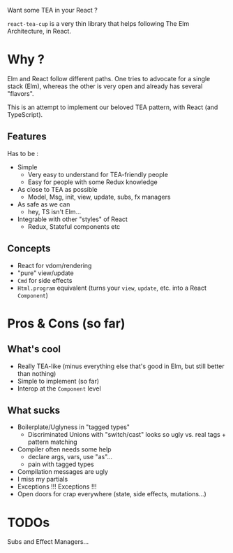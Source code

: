 Want some TEA in your React ?

`react-tea-cup` is a very thin library that helps following The Elm Architecture, in React. 

# Why ?

Elm and React follow different paths. One tries to advocate for a single stack (Elm), whereas the other 
is very open and already has several "flavors".

This is an attempt to implement our beloved TEA pattern, with React (and TypeScript).

## Features

Has to be :
* Simple
    * Very easy to understand for TEA-friendly people
    * Easy for people with some Redux knowledge
* As close to TEA as possible
    * Model, Msg, init, view, update, subs, fx managers
* As safe as we can 
    * hey, TS isn't Elm...
* Integrable with other "styles" of React
    * Redux, Stateful components etc


## Concepts

* React for vdom/rendering
* "pure" view/update 
* `Cmd` for side effects 
* `Html.program` equivalent (turns your `view`, `update`, etc. into a React `Component`)
    
    
# Pros & Cons (so far)    
    
## What's cool    

* Really TEA-like (minus everything else that's good in Elm, but still better than nothing)
* Simple to implement (so far)
* Interop at the `Component` level
    
## What sucks

* Boilerplate/Uglyness in "tagged types"
    * Discriminated Unions with "switch/cast" looks so ugly vs. real tags + pattern matching
* Compiler often needs some help 
    * declare args, vars, use "as"...
    * pain with tagged types
* Compilation messages are ugly
* I miss my partials
* Exceptions !!! Exceptions !!!
* Open doors for crap everywhere (state, side effects, mutations...)

# TODOs

Subs and Effect Managers...